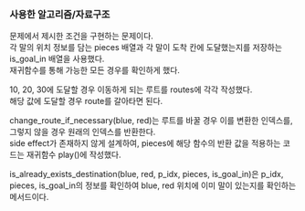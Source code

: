### 사용한 알고리즘/자료구조

문제에서 제시한 조건을 구현하는 문제이다.  
각 말의 위치 정보를 담는 pieces 배열과 각 말이 도착 칸에 도달했는지를 저장하는 is_goal_in 배열을 사용했다.  
재귀함수를 통해 가능한 모든 경우를 확인하게 했다.

10, 20, 30에 도달할 경우 이동하게 되는 루트를 routes에 각각 작성했다.  
해당 값에 도달할 경우 route를 갈아타면 된다.

change_route_if_necessary(blue, red)는 루트를 바꿀 경우 이를 변환한 인덱스를, 그렇지 않을 경우 원래의 인덱스를 반환한다.  
side effect가 존재하지 않게 설계하여, pieces에 해당 함수의 반환 값을 적용하는 코드는 재귀함수 play()에 작성했다.

is_already_exists_destination(blue, red, p_idx, pieces, is_goal_in)은 p_idx, pieces, is_goal_in의 정보를 확인하여 blue, red 위치에 이미 말이 있는지를 확인하는 메서드이다.
